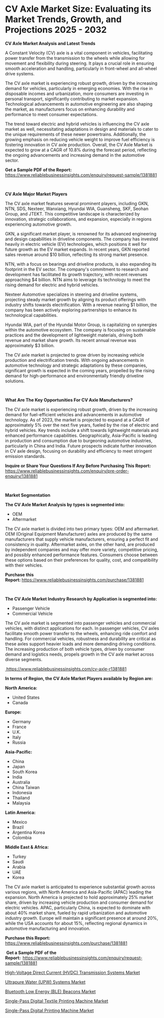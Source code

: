 <p><h1>CV Axle Market Size: Evaluating its Market Trends, Growth, and Projections 2025 - 2032</h1></p><p><strong>CV Axle Market Analysis and Latest Trends</strong></p>
<p><p>A Constant Velocity (CV) axle is a vital component in vehicles, facilitating power transfer from the transmission to the wheels while allowing for movement and flexibility during steering. It plays a crucial role in ensuring smooth acceleration and handling, particularly in front-wheel and all-wheel drive systems. </p><p>The CV axle market is experiencing robust growth, driven by the increasing demand for vehicles, particularly in emerging economies. With the rise in disposable incomes and urbanization, more consumers are investing in personal transport, significantly contributing to market expansion. Technological advancements in automotive engineering are also shaping the market, as manufacturers focus on enhancing durability and performance to meet consumer expectations.</p><p>The trend toward electric and hybrid vehicles is influencing the CV axle market as well, necessitating adaptations in design and materials to cater to the unique requirements of these newer powertrains. Additionally, the growing emphasis on reducing vehicle weight to improve fuel efficiency is fostering innovation in CV axle production. Overall, the CV Axle Market is expected to grow at a CAGR of 10.8% during the forecast period, reflecting the ongoing advancements and increasing demand in the automotive sector.</p></p>
<p><strong>Get a Sample PDF of the Report:&nbsp;</strong> <a href="https://www.reliablebusinessinsights.com/enquiry/request-sample/1381881?utm_campaign=3347&utm_medium=2&utm_source=Github&utm_content=ia&utm_term=30032025&utm_id=cv-axle">https://www.reliablebusinessinsights.com/enquiry/request-sample/1381881</a></p>
<p>&nbsp;</p>
<p><strong>CV Axle Major Market Players</strong></p>
<p><p>The CV axle market features several prominent players, including GKN, NTN, SDS, Nexteer, Wanxiang, Hyundai WIA, Guansheng, SKF, Seohan Group, and JTEKT. This competitive landscape is characterized by innovation, strategic collaborations, and expansion, especially in regions experiencing automotive growth.</p><p>GKN, a significant market player, is renowned for its advanced engineering and design capabilities in driveline components. The company has invested heavily in electric vehicle (EV) technologies, which positions it well for future growth as the EV market expands. In recent years, GKN reported sales revenue around $10 billion, reflecting its strong market presence.</p><p>NTN, with a focus on bearings and driveline products, is also expanding its footprint in the EV sector. The company's commitment to research and development has facilitated its growth trajectory, with recent revenues approaching $4 billion. NTN aims to leverage its technology to meet the rising demand for electric and hybrid vehicles.</p><p>Nexteer Automotive specializes in steering and driveline systems, projecting steady market growth by aligning its product offerings with industry shifts towards electrification. With a revenue nearing $1 billion, the company has been actively exploring partnerships to enhance its technological capabilities.</p><p>Hyundai WIA, part of the Hyundai Motor Group, is capitalizing on synergies within the automotive ecosystem. The company is focusing on sustainable practices and the development of lightweight materials, driving both revenue and market share growth. Its recent annual revenue was approximately $3 billion.</p><p>The CV axle market is projected to grow driven by increasing vehicle production and electrification trends. With ongoing advancements in automotive technology and strategic adaptations by these companies, significant growth is expected in the coming years, propelled by the rising demand for high-performance and environmentally friendly driveline solutions.</p></p>
<p>&nbsp;</p>
<p><strong>What Are The Key Opportunities For CV Axle Manufacturers?</strong></p>
<p><p>The CV axle market is experiencing robust growth, driven by the increasing demand for fuel-efficient vehicles and advancements in automotive technology. As of 2023, the market is projected to expand at a CAGR of approximately 5% over the next five years, fueled by the rise of electric and hybrid vehicles. Key trends include a shift towards lightweight materials and enhanced performance capabilities. Geographically, Asia-Pacific is leading in production and consumption due to burgeoning automotive industries, particularly in China and India. Future prospects indicate further innovation in CV axle design, focusing on durability and efficiency to meet stringent emission standards.</p></p>
<p><strong>Inquire or Share Your Questions If Any Before Purchasing This Report:</strong> <a href="https://www.reliablebusinessinsights.com/enquiry/pre-order-enquiry/1381881?utm_campaign=3347&utm_medium=2&utm_source=Github&utm_content=ia&utm_term=30032025&utm_id=cv-axle">https://www.reliablebusinessinsights.com/enquiry/pre-order-enquiry/1381881</a></p>
<p>&nbsp;</p>
<p><strong>Market Segmentation</strong></p>
<p><strong>The CV Axle Market Analysis by types is segmented into:</strong></p>
<p><ul><li>OEM</li><li>Aftermarket</li></ul></p>
<p><p>The CV axle market is divided into two primary types: OEM and aftermarket. OEM (Original Equipment Manufacturer) axles are produced by the same manufacturers that supply vehicle manufacturers, ensuring a perfect fit and consistency in quality. Aftermarket axles, on the other hand, are produced by independent companies and may offer more variety, competitive pricing, and possibly enhanced performance features. Consumers choose between these options based on their preferences for quality, cost, and compatibility with their vehicles.</p></p>
<p><strong>Purchase this Report:&nbsp;</strong><a href="https://www.reliablebusinessinsights.com/purchase/1381881?utm_campaign=3347&utm_medium=2&utm_source=Github&utm_content=ia&utm_term=30032025&utm_id=cv-axle">https://www.reliablebusinessinsights.com/purchase/1381881</a></p>
<p>&nbsp;</p>
<p><strong>The CV Axle Market Industry Research by Application is segmented into:</strong></p>
<p><ul><li>Passenger Vehicle</li><li>Commercial Vehicle</li></ul></p>
<p><p>The CV axle market is segmented into passenger vehicles and commercial vehicles, with distinct applications for each. In passenger vehicles, CV axles facilitate smooth power transfer to the wheels, enhancing ride comfort and handling. For commercial vehicles, robustness and durability are critical as these axles support heavier loads and more demanding driving conditions. The increasing production of both vehicle types, driven by consumer demand and logistics needs, propels growth in the CV axle market across diverse segments.</p></p>
<p><a href="https://www.reliablebusinessinsights.com/cv-axle-r1381881?utm_campaign=3347&utm_medium=2&utm_source=Github&utm_content=ia&utm_term=30032025&utm_id=cv-axle">&nbsp;https://www.reliablebusinessinsights.com/cv-axle-r1381881</a></p>
<p><strong>In terms of Region, the CV Axle Market Players available by Region are:</strong></p>
<p>
    <p> <strong> North America: </strong>
        <ul>
            <li>United States</li>
            <li>Canada</li>
        </ul>
        </p> 
    <p> <strong> Europe: </strong>
        <ul>
            <li>Germany</li>
            <li>France</li>
            <li>U.K.</li>
            <li>Italy</li>
            <li>Russia</li>
        </ul>
        </p> 
    <p> <strong> Asia-Pacific: </strong>
        <ul>
            <li>China</li>
            <li>Japan</li>
            <li>South Korea</li>
            <li>India</li>
            <li>Australia</li>
            <li>China Taiwan</li>
            <li>Indonesia</li>
            <li>Thailand</li>
            <li>Malaysia</li>
        </ul>
        </p> 
    <p> <strong> Latin America: </strong>
        <ul>
            <li>Mexico</li>
            <li>Brazil</li>
            <li>Argentina Korea</li>
            <li>Colombia</li>
        </ul>
        </p> 
    <p> <strong> Middle East & Africa: </strong>
        <ul>
            <li>Turkey</li>
            <li>Saudi</li>
            <li>Arabia</li>
            <li>UAE</li>
            <li>Korea</li>
        </ul>
    </p>
    </p>
<p><p>The CV axle market is anticipated to experience substantial growth across various regions, with North America and Asia-Pacific (APAC) leading the expansion. North America is projected to hold approximately 25% market share, driven by increasing vehicle production and consumer demand for electric vehicles. APAC, particularly China, is expected to dominate with about 40% market share, fueled by rapid urbanization and automotive industry growth. Europe will maintain a significant presence at around 20%, while the USA accounts for about 15%, reflecting regional dynamics in automotive manufacturing and innovation.</p></p>
<p><strong>Purchase this Report: </strong><a href="https://www.reliablebusinessinsights.com/purchase/1381881?utm_campaign=3347&utm_medium=2&utm_source=Github&utm_content=ia&utm_term=30032025&utm_id=cv-axle">https://www.reliablebusinessinsights.com/purchase/1381881</a></p>
<p>&nbsp;<strong>Get a Sample PDF of the Report:&nbsp;&nbsp;</strong><a href="https://www.reliablebusinessinsights.com/enquiry/request-sample/1381881?utm_campaign=3347&utm_medium=2&utm_source=Github&utm_content=ia&utm_term=30032025&utm_id=cv-axle">https://www.reliablebusinessinsights.com/enquiry/request-sample/1381881</a></p>
<p><strong></strong></p>
<p><p><a href="https://www.linkedin.com/pulse/77-growth-expected-high-voltage-direct-current-hvdc-transmission-ot7xf?utm_campaign=3347&utm_medium=2&utm_source=Github&utm_content=ia&utm_term=30032025&utm_id=cv-axle">High-Voltage Direct Current (HVDC) Transmission Systems Market</a></p><p><a href="https://www.linkedin.com/pulse/understanding-ultrapure-water-upw-systems-market-2025-2032-mitdf?utm_campaign=3347&utm_medium=2&utm_source=Github&utm_content=ia&utm_term=30032025&utm_id=cv-axle">Ultrapure Water (UPW) Systems Market</a></p><p><a href="https://www.linkedin.com/pulse/global-bluetooth-low-energy-ble-beacons-market-report-2025-2032-sdvmf?utm_campaign=3347&utm_medium=2&utm_source=Github&utm_content=ia&utm_term=30032025&utm_id=cv-axle">Bluetooth Low Energy (BLE) Beacons Market</a></p><p><a href="https://www.linkedin.com/pulse/how-96-growth-single-pass-digital-textile-printing-machine-da7zf?utm_campaign=3347&utm_medium=2&utm_source=Github&utm_content=ia&utm_term=30032025&utm_id=cv-axle">Single-Pass Digital Textile Printing Machine Market</a></p><p><a href="https://www.linkedin.com/pulse/single-pass-digital-printing-machine-market-trendssector-overview-pee5f?utm_campaign=3347&utm_medium=2&utm_source=Github&utm_content=ia&utm_term=30032025&utm_id=cv-axle">Single-Pass Digital Printing Machine Market</a></p></p>